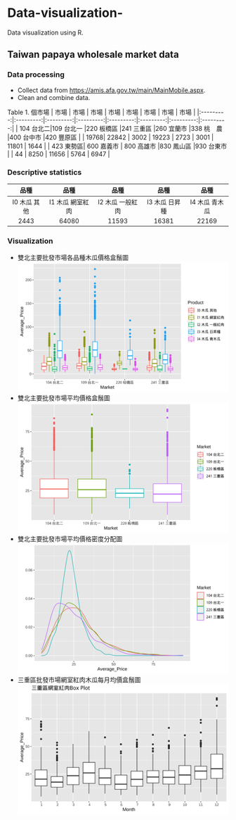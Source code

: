 # Data-visualization-
Data visualization using R.
## Taiwan papaya wholesale market data
### Data processing
* Collect data from https://amis.afa.gov.tw/main/MainMobile.aspx.
* Clean and combine data.

Table 1. 個市場
|    市場    |    市場   |    市場    |    市場    |    市場   |    市場    |    市場    |    市場   |
|:---------:|:---------:|:---------:|:---------:|:---------:|:---------:|:---------:|:---------:|
|  104 台北二|109 台北一  |220 板橋區  |241 三重區  |260 宜蘭市  |338 桃　農  |400 台中市  |420 豐原區  | 
|      19768|     22842 |     3002  |     19223 |      2723 |   3001    |   11801   |   1644    |
|  423 東勢區| 600 嘉義市 | 800 高雄市 |830 鳳山區  |930 台東市  |
|      44   |  8250     |    11656  |     5764  |    6947   |



### Descriptive statistics
|    品種     |    品種      |    品種      |    品種      |    品種    |
|:----------:|:------------:|:-----------:|:-----------:|:----------:|
|I0 木瓜 其他 |I1 木瓜 網室紅肉|I2 木瓜 一般紅肉|I3 木瓜 日昇種|I4 木瓜 青木瓜|
|      2443  |     64080    |     11593    |     16381  |     22169  |

       
### Visualization
* 雙北主要批發市場各品種木瓜價格盒鬚圖
![雙北主要批發市場各品種木瓜價格盒鬚圖](https://github.com/r08627004/Data-visualization-/blob/main/v1.png)
* 雙北主要批發市場平均價格盒鬚圖
![雙北主要批發市場平均價格盒鬚圖](https://github.com/r08627004/Data-visualization-/blob/main/v2.png)
* 雙北主要批發市場平均價格密度分配圖
![雙北主要批發市場平均價格密度分配圖](https://github.com/r08627004/Data-visualization-/blob/main/v3.png)
* 三重區批發市場網室紅肉木瓜每月均價盒鬚圖
![三重區批發市場網室紅肉木瓜每月均價盒鬚圖](https://github.com/r08627004/Data-visualization-/blob/main/v4.png)

